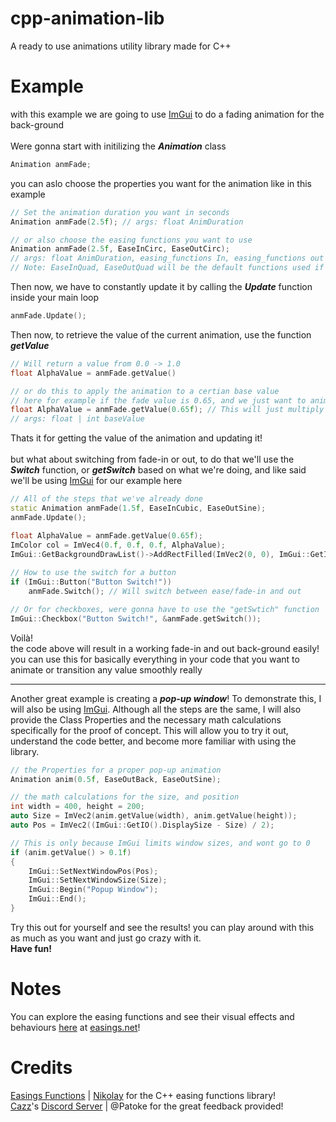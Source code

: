 # cpp-animation-lib
A ready to use animations utility library made for C++

# Example
with this example we are going to use [ImGui](https://github.com/ocornut/imgui) to do a fading animation for the back-ground <br> <br>
Were gonna start with initilizing the <strong>_Animation_</strong> class
```cpp
Animation anmFade;
```
you can aslo choose the properties you want for the animation like in this example
```cpp
// Set the animation duration you want in seconds
Animation anmFade(2.5f); // args: float AnimDuration

// or also choose the easing functions you want to use
Animation anmFade(2.5f, EaseInCirc, EaseOutCirc);
// args: float AnimDuration, easing_functions In, easing_functions out
// Note: EaseInQuad, EaseOutQuad will be the default functions used if not specfied
```
Then now, we have to constantly update it by calling the <strong>_Update_</strong> function inside your main loop
```cpp
anmFade.Update();
```
Then now, to retrieve the value of the current animation, use the function <strong>_getValue_</strong>
```cpp
// Will return a value from 0.0 -> 1.0
float AlphaValue = anmFade.getValue()

// or do this to apply the animation to a certian base value
// here for example if the fade value is 0.65, and we just want to animate it creating fade-in and out affects, add a paramater inside of getValue like this
float AlphaValue = anmFade.getValue(0.65f); // This will just multiply the value by the value given
// args: float | int baseValue
```
Thats it for getting the value of the animation and updating it!<br><br>
but what about switching from fade-in or out, to do that we'll use the <strong>_Switch_</strong> function, or <strong>_getSwitch_</strong> based on what we're doing, and like said we'll be using [ImGui](https://github.com/ocornut/imgui) for our example here
```cpp
// All of the steps that we've already done
static Animation anmFade(1.5f, EaseInCubic, EaseOutSine);
anmFade.Update();

float AlphaValue = anmFade.getValue(0.65f);
ImColor col = ImVec4(0.f, 0.f, 0.f, AlphaValue);
ImGui::GetBackgroundDrawList()->AddRectFilled(ImVec2(0, 0), ImGui::GetIO()DisplaySize, col);
    
// How to use the switch for a button
if (ImGui::Button("Button Switch!"))
    anmFade.Switch(); // Will switch between ease/fade-in and out

// Or for checkboxes, were gonna have to use the "getSwtich" function
ImGui::Checkbox("Button Switch!", &anmFade.getSwitch());
```
Voilà!<br>
the code above will result in a working fade-in and out back-ground easily!<br>
you can use this for basically everything in your code that you want to animate or transition any value smoothly really
***
Another great example is creating a <strong>_pop-up window_</strong>! To demonstrate this, I will also be using [ImGui](https://github.com/ocornut/imgui). Although all the steps are the same, I will also provide the Class Properties and the necessary math calculations specifically for the proof of concept. This will allow you to try it out, understand the code better, and become more familiar with using the library.

```cpp
// the Properties for a proper pop-up animation 
Animation anim(0.5f, EaseOutBack, EaseOutSine);

// the math calculations for the size, and position
int width = 400, height = 200;
auto Size = ImVec2(anim.getValue(width), anim.getValue(height));
auto Pos = ImVec2((ImGui::GetIO().DisplaySize - Size) / 2);

// This is only because ImGui limits window sizes, and wont go to 0
if (anim.getValue() > 0.1f)
{
    ImGui::SetNextWindowPos(Pos);
    ImGui::SetNextWindowSize(Size);
    ImGui::Begin("Popup Window");
    ImGui::End();
}
```
Try this out for yourself and see the results!
you can play around with this as much as you want and just go crazy with it.<br>
<strong>Have fun!</strong>

# Notes
You can explore the easing functions and see their visual effects and behaviours [here](https://easings.net/) at [easings.net](https://easings.net/)!

# Credits
[Easings Functions](https://github.com/nicolausYes/easing-functions) | [Nikolay](https://github.com/nicolausYes) for the C++ easing functions library!
<br>
[Cazz](https://github.com/cazzwastaken)'s [Discord Server](https://discord.com/invite/xcZgJbAARc) | @Patoke for the great feedback provided!